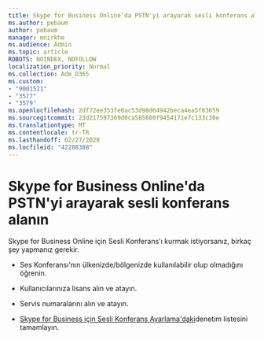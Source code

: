 ```yaml
---
title: Skype for Business Online'da PSTN'yi arayarak sesli konferans alanın
ms.author: pebaum
author: pebaum
manager: mnirkhe
ms.audience: Admin
ms.topic: article
ROBOTS: NOINDEX, NOFOLLOW
localization_priority: Normal
ms.collection: Adm_O365
ms.custom:
- "9001521"
- "3577"
- "3579"
ms.openlocfilehash: 2df72ee353fe0ac53d98d64942beca4ea5f83659
ms.sourcegitcommit: 23d217597369d0ca585600f9454171e7c133c30e
ms.translationtype: MT
ms.contentlocale: tr-TR
ms.lasthandoff: 02/27/2020
ms.locfileid: "42288388"
---
```

# <a name="setup-pstn-dial-in-audio-conferencing-in-skype-for-business-online"></a>Skype for Business Online'da PSTN'yi arayarak sesli konferans alanın

Skype for Business Online için Sesli Konferans'ı kurmak istiyorsanız, birkaç şey yapmanız gerekir. 

- Ses Konferansı'nın ülkenizde/bölgenizde kullanılabilir olup olmadığını öğrenin.

- Kullanıcılarınıza lisans alın ve atayın.

- Servis numaralarını alın ve atayın.

- [Skype for Business için Sesli Konferans Ayarlama'daki](https://docs.microsoft.com/SkypeForBusiness/audio-conferencing-in-office-365/set-up-audio-conferencing)denetim listesini tamamlayın.
